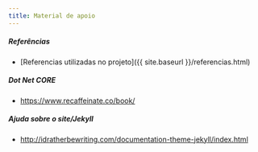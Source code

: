 ```yaml
---
title: Material de apoio
---
```

##### Referências

  * [Referencias utilizadas no projeto]({{ site.baseurl }}/referencias.html)

##### Dot Net CORE
  * https://www.recaffeinate.co/book/

##### Ajuda sobre o site/Jekyll
  * http://idratherbewriting.com/documentation-theme-jekyll/index.html